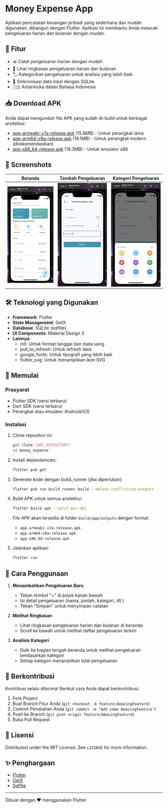 # Money Expense App

Aplikasi pencatatan keuangan pribadi yang sederhana dan mudah digunakan, dibangun dengan Flutter. Aplikasi ini membantu Anda melacak pengeluaran harian dan bulanan dengan mudah.

## 🚀 Fitur

- 📊 Catat pengeluaran harian dengan mudah
- 📅 Lihat ringkasan pengeluaran harian dan bulanan
- 🏷️ Kategorikan pengeluaran untuk analisis yang lebih baik
- 🔄 Sinkronisasi data lokal dengan SQLite
- 🇮🇩 Antarmuka dalam Bahasa Indonesia

## 📥 Download APK

Anda dapat mengunduh file APK yang sudah di-build untuk berbagai arsitektur:

- [app-armeabi-v7a-release.apk](https://github.com/pareraamas/money_expanse/raw/main/build/app/outputs/flutter-apk/app-armeabi-v7a-release.apk) (15.8MB) - Untuk perangkat lama
- [app-arm64-v8a-release.apk](https://github.com/pareraamas/money_expanse/raw/main/build/app/outputs/flutter-apk/app-arm64-v8a-release.apk) (18.1MB) - Untuk perangkat modern (direkomendasikan)
- [app-x86_64-release.apk](https://github.com/pareraamas/money_expanse/raw/main/build/app/outputs/flutter-apk/app-x86_64-release.apk) (19.3MB) - Untuk emulator x86


## 📱 Screenshots

| Beranda | Tambah Pengeluaran | Kategori Pengeluaran |
|---------|-------------------|----------------------|
| <img src="screenshoot/Jepretan Layar 2025-09-12 pukul 14.50.30.png" width="200"> | <img src="screenshoot/Jepretan Layar 2025-09-12 pukul 14.52.21.png" width="200"> | <img src="screenshoot/Jepretan Layar 2025-09-12 pukul 14.54.15.png" width="200"> |

## 🛠️ Teknologi yang Digunakan

- **Framework**: Flutter
- **State Management**: GetX
- **Database**: SQLite (sqflite)
- **UI Components**: Material Design 3
- **Lainnya**:
  - intl: Untuk format tanggal dan mata uang
  - pull_to_refresh: Untuk refresh data
  - google_fonts: Untuk tipografi yang lebih baik
  - flutter_svg: Untuk menampilkan ikon SVG

## 🚀 Memulai

### Prasyarat

- Flutter SDK (versi terbaru)
- Dart SDK (versi terbaru)
- Perangkat atau emulator Android/iOS

### Instalasi

1. Clone repositori ini:
   ```bash
   git clone [URL_REPOSITORY]
   cd money_expense
   ```

2. Install dependencies:
   ```bash
   flutter pub get
   ```

3. Generate kode dengan build_runner (jika diperlukan):
   ```bash
   flutter pub run build_runner build --delete-conflicting-outputs
   ```

4. Build APK untuk semua arsitektur:
   ```bash
   flutter build apk --split-per-abi 
   ```
   
   File APK akan tersedia di folder `build/app/outputs` dengan format:
   - `app-armeabi-v7a-release.apk`
   - `app-arm64-v8a-release.apk`
   - `app-x86_64-release.apk`

3. Jalankan aplikasi:
   ```bash
   flutter run
   ```

## 📝 Cara Penggunaan

1. **Menambahkan Pengeluaran Baru**
   - Tekan tombol "+" di pojok kanan bawah
   - Isi detail pengeluaran (nama, jumlah, kategori, dll.)
   - Tekan "Simpan" untuk menyimpan catatan

2. **Melihat Ringkasan**
   - Lihat ringkasan pengeluaran harian dan bulanan di beranda
   - Scroll ke bawah untuk melihat daftar pengeluaran terkini

3. **Analisis Kategori**
   - Gulir ke bagian tengah beranda untuk melihat pengeluaran berdasarkan kategori
   - Setiap kategori menampilkan total pengeluaran

## 🤝 Berkontribusi

Kontribusi selalu diterima! Berikut cara Anda dapat berkontribusi:

1. Fork Project
2. Buat Branch Fitur Anda (`git checkout -b feature/AmazingFeature`)
3. Commit Perubahan Anda (`git commit -m 'Add some AmazingFeature'`)
4. Push ke Branch (`git push origin feature/AmazingFeature`)
5. Buka Pull Request

## 📄 Lisensi

Distributed under the MIT License. See `LICENSE` for more information.

## ✨ Penghargaan

- [Flutter](https://flutter.dev/)
- [GetX](https://pub.dev/packages/get)
- [Sqflite](https://pub.dev/packages/sqflite)

---

Dibuat dengan ❤️ menggunakan Flutter
